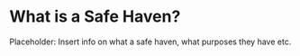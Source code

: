 # What is a Safe Haven?

Placeholder: Insert info on what a safe haven, what purposes they have etc.
